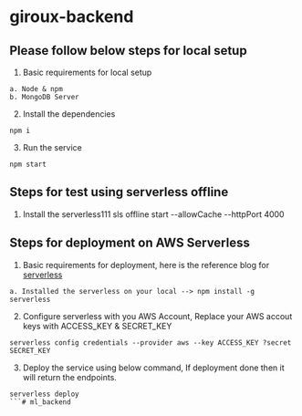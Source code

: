 # giroux-backend

## Please follow below steps for local setup

1. Basic requirements for local setup
```
a. Node & npm
b. MongoDB Server
```

2. Install the dependencies
```
npm i
```

3. Run the service
```
npm start
```

## Steps for test using serverless offline

1. Install the serverless111
sls offline start --allowCache  --httpPort 4000


## Steps for deployment on AWS Serverless

1. Basic requirements for deployment, here is the reference blog for [serverless](https://bitbucket.org/blog/deploy-an-express-js-app-to-aws-lambda-using-the-serverless-framework)
```
a. Installed the serverless on your local --> npm install -g serverless
```

2. Configure serverless with you AWS Account, Replace your AWS accout keys with ACCESS_KEY & SECRET_KEY
```
serverless config credentials --provider aws --key ACCESS_KEY ?secret SECRET_KEY
```

3. Deploy the service using below command, If deployment done then it will return the endpoints.
```
serverless deploy
```#   m l _ b a c k e n d  
 